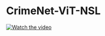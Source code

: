 # CrimeNet-ViT-NSL

[![Watch the video](https://imgur.com/gallery/unktDCh.png)](https://drive.google.com/file/d/1Q1teUnISw3N5-Q4rHwRZ82qV08-11ObX/view?usp=sharing)
